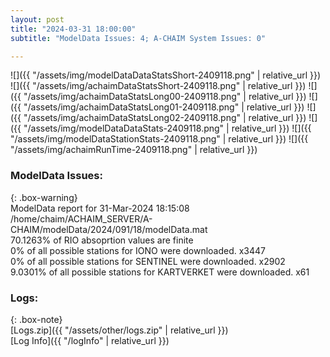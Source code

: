 ```yaml
---
layout: post
title: "2024-03-31 18:00:00"
subtitle: "ModelData Issues: 4; A-CHAIM System Issues: 0"

---
```


![]({{ "/assets/img/modelDataDataStatsShort-2409118.png" | relative_url }})
![]({{ "/assets/img/achaimDataStatsShort-2409118.png" | relative_url }})
![]({{ "/assets/img/achaimDataStatsLong00-2409118.png" | relative_url }})
![]({{ "/assets/img/achaimDataStatsLong01-2409118.png" | relative_url }})
![]({{ "/assets/img/achaimDataStatsLong02-2409118.png" | relative_url }})
![]({{ "/assets/img/modelDataDataStats-2409118.png" | relative_url }})
![]({{ "/assets/img/modelDataStationStats-2409118.png" | relative_url }})
![]({{ "/assets/img/achaimRunTime-2409118.png" | relative_url }})


### ModelData Issues:  
  
{: .box-warning}  
 ModelData report for 31-Mar-2024 18:15:08   
 /home/chaim/ACHAIM_SERVER/A-CHAIM/modelData/2024/091/18/modelData.mat   
 70.1263% of RIO absoprtion values are finite   
 0% of all possible stations for IONO were downloaded. x3447   
 0% of all possible stations for SENTINEL were downloaded. x2902   
 9.0301% of all possible stations for KARTVERKET were downloaded. x61   
  


### Logs:  
  
{: .box-note}  
[Logs.zip]({{ "/assets/other/logs.zip" | relative_url }})  
[Log Info]({{ "/logInfo" | relative_url }})  
